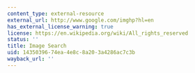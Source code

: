 ```yaml
---
content_type: external-resource
external_url: http://www.google.com/imghp?hl=en
has_external_license_warning: true
license: https://en.wikipedia.org/wiki/All_rights_reserved
status: ''
title: Image Search
uid: 14350396-74ea-4e8c-8a20-3a4286ac7c3b
wayback_url: ''
---
```

